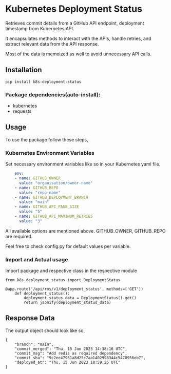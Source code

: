 # Kubernetes Deployment Status

Retrieves commit details from a GitHub API endpoint, deployment timestamp from Kubernetes API.

It encapsulates methods to interact with the APIs, handle retries, and extract relevant data from the API response.

Most of the data is memoized as well to avoid unnecessary API calls.

## Installation

```shell
pip install k8s-deployment-status
```
### Package dependencies(auto-install):

- kubernetes
- requests

## Usage

To use the package follow these steps,

### Kubernetes Environment Variables

Set necessary environment variables like so in your Kubernetes yaml file.

```yaml
    env:
    - name: GITHUB_OWNER
      value: "organisation/owner-name"
    - name: GITHUB_REPO
      value: "repo-name"
    - name: GITHUB_DEPLOYMENT_BRANCH
      value: "main"
    - name: GITHUB_API_PAGE_SIZE
      value: "5"
    - name: GITHUB_API_MAXIMUM_RETRIES
      value: "3"
```
All available options are mentioned above. GITHUB_OWNER, GITHUB_REPO are required.

Feel free to check config.py for default values per variable.

### Import and Actual usage

Import package and respective class in the respective module

```commandline
from k8s_deployment_status import DeploymentStatus

@app.route('/api/ros/v1/deployment_status', methods=['GET'])
    def deployment_status():
        deployment_status_data = DeploymentStatus().get()
        return jsonify(deployment_status_data)
```

## Response Data

The output object should look like so,

```commandline
{
    "branch": "main",
    "commit_merged": "Thu, 15 Jun 2023 14:38:16 UTC",
    "commit_msg": "Add redis as required dependency",
    "commit_sha": "9c2ee47951a8d25c7aa1402998344c5470956eb7",
    "deployed_at": "Thu, 15 Jun 2023 18:59:25 UTC"
}
```
